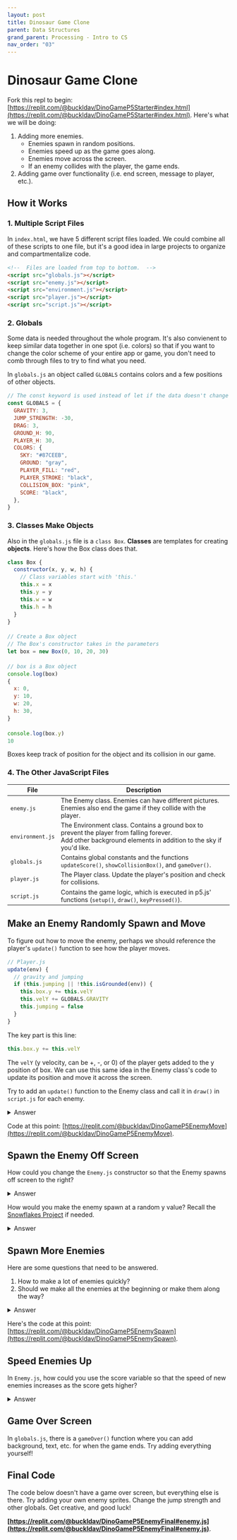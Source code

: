 ```yaml
---
layout: post
title: Dinosaur Game Clone
parent: Data Structures
grand_parent: Processing - Intro to CS
nav_order: "03"
---
```


# Dinosaur Game Clone

Fork this repl to begin: [https://replit.com/@buckldav/DinoGameP5Starter#index.html](https://replit.com/@buckldav/DinoGameP5Starter#index.html). Here's what we will be doing:

1. Adding more enemies.
   - Enemies spawn in random positions.
   - Enemies speed up as the game goes along.
   - Enemies move across the screen.
   - If an enemy collides with the player, the game ends.
2. Adding game over functionality (i.e. end screen, message to player, etc.).

## How it Works

### 1. Multiple Script Files

In `index.html`, we have 5 different script files loaded. We could combine all of these scripts to one file, but it's a good idea in large projects to organize and compartmentalize code.

```html
<!--  Files are loaded from top to bottom.  -->
<script src="globals.js"></script>
<script src="enemy.js"></script>
<script src="environment.js"></script>
<script src="player.js"></script>
<script src="script.js"></script>
```

### 2. Globals

Some data is needed throughout the whole program. It's also convienent to keep similar data together in one spot (i.e. colors) so that if you want to change the color scheme of your entire app or game, you don't need to comb through files to try to find what you need.

In `globals.js` an object called `GLOBALS` contains colors and a few positions of other objects.

```js
// The const keyword is used instead of let if the data doesn't change
const GLOBALS = {
  GRAVITY: 3,
  JUMP_STRENGTH: -30,
  DRAG: 3,
  GROUND_H: 90,
  PLAYER_H: 30,
  COLORS: {
    SKY: "#87CEEB",
    GROUND: "gray",
    PLAYER_FILL: "red",
    PLAYER_STROKE: "black",
    COLLISION_BOX: "pink",
    SCORE: "black",
  },
}
```

### 3. Classes Make Objects

Also in the `globals.js` file is a `class Box`. **Classes** are templates for creating **objects**. Here's how the Box class does that.

```js
class Box {
  constructor(x, y, w, h) {
    // Class variables start with 'this.'
    this.x = x
    this.y = y
    this.w = w
    this.h = h
  }
}

// Create a Box object
// The Box's constructor takes in the parameters
let box = new Box(0, 10, 20, 30)

// box is a Box object
console.log(box)
{
  x: 0,
  y: 10,
  w: 20,
  h: 30,
}

console.log(box.y)
10
```

Boxes keep track of position for the object and its collision in our game.

### 4. The Other JavaScript Files

| File             | Description                                                                                                                                                      |
| ---------------- | ---------------------------------------------------------------------------------------------------------------------------------------------------------------- |
| `enemy.js`       | The Enemy class. Enemies can have different pictures. Enemies also end the game if they collide with the player.                                                 |
| `environment.js` | The Environment class. Contains a ground box to prevent the player from falling forever. <br>Add other background elements in addition to the sky if you'd like. |
| `globals.js`     | Contains global constants and the functions `updateScore()`, `showCollisionBox()`, and `gameOver()`.                                                             |
| `player.js`      | The Player class. Update the player's position and check for collisions.                                                                                         |
| `script.js`      | Contains the game logic, which is executed in p5.js' functions (`setup()`, `draw()`, `keyPressed()`).                                                            |

## Make an Enemy Randomly Spawn and Move

To figure out how to move the enemy, perhaps we should reference the player's `update()` function to see how the player moves.

```js
// Player.js
update(env) {
  // gravity and jumping
  if (this.jumping || !this.isGrounded(env)) {
    this.box.y += this.velY
    this.velY += GLOBALS.GRAVITY
    this.jumping = false
  }
}
```

The key part is this line:

```js
this.box.y += this.velY
```

The `velY` (y velocity, can be +, -, or 0) of the player gets added to the y position of box. We can use this same idea in the Enemy class's code to update its position and move it across the screen.

Try to add an `update()` function to the Enemy class and call it in `draw()` in `script.js` for each enemy.

<details markdown="block">
  <summary>Answer</summary>

```js
// Enemy.js
class Enemy {
  constructor(img) {
    this.img = img;
    this.box = new Box(40, windowHeight-250, GLOBALS.ENEMY_W,  GLOBALS.ENEMY_H);
    // Change the velocity.
    this.vel = 1;
  }

  draw() { ... }

  // Add this function
  update() {
    // Move the box to the left
    this.box.x -= this.vel;
  }
}
```

Then, we need to call the `update()` function in the main `script.js` for each enemy.

```js
// script.js
// in the draw() function's for loop:
for (let i = 0; i < enemies.length; i++) {
  enemies[i].draw()
  if (player.isBonk(enemies[i])) {
    // ends the program
    gameOver()
  }
  // Add this
  enemies[i].update()
}
```

</details>

Code at this point: [https://replit.com/@buckldav/DinoGameP5EnemyMove](https://replit.com/@buckldav/DinoGameP5EnemyMove).

## Spawn the Enemy Off Screen

How could you change the `Enemy.js` constructor so that the Enemy spawns off screen to the right?

<details markdown="block">
  <summary>Answer</summary>

Here's one way to go about it:

```js
// Enemy.js
constructor(img) {
  this.img = img
  // The x position of the box needs to start off screen (windowWidth + GLOBALS.ENEMY_W).
  this.box = new Box(windowWidth + GLOBALS.ENEMY_W, windowHeight - 250, GLOBALS.ENEMY_W, GLOBALS.ENEMY_H)
  // Try out other numbers for the velocity.
  this.vel = 3
}
```

</details>

How would you make the enemy spawn at a random y value? Recall the [Snowflakes Project](https://learn.meritacademy.tech/docs/processing/basics/05/) if needed.

<details markdown="block">
  <summary>Answer</summary>

Here's one way to go about it:

```js
// Enemy.js
constructor(img) {
  this.img = img
  // Calculate the y with GROUND_Y or PLAYER_Y somehow to make it measure off of where those are.
  this.box = new Box(
    windowWidth + GLOBALS.ENEMY_W,
    random(GLOBALS.GROUND_Y - 250, GLOBALS.GROUND_Y),
    GLOBALS.ENEMY_W,
    GLOBALS.ENEMY_H
  )
  this.vel = 3
}
```

</details>

## Spawn More Enemies

Here are some questions that need to be answered.

1. How to make a lot of enemies quickly?
2. Should we make all the enemies at the beginning or make them along the way?

<details markdown="block">
  <summary>Answer</summary>

For question 2, there is no right answer here, both have merit. The answer to 2 influences the answer to 1. In this walkthrough, I'll show you the "make them along the way" approach.

In `script.js`, check out the `setup()` function. Near the bottom, there is the line that spawns an enemy.

```js
// script.js
// array.push adds an element to the array
enemies.push(new Enemy(enemyImg1))
```

If we use this line in the `draw()` function, enemies will spawn every frame.

```js
// script.js
function draw() {
  env.draw()
  player.draw()
  for (let i = 0; i < enemies.length; i++) {
    enemies[i].draw()
    if (player.isBonk(enemies[i])) {
      gameOver()
    }
    enemies[i].update()
  }

  // NEW CODE: spawn an enemy
  enemies.push(new Enemy(enemyImg1))

  updateScore()
  player.update(env)
}
```

This may create too many enemies.

![Too many enemies](/assets/images/processing/objects/too_many_enemies.png)

To solve this, let's add an if statement that will only add an enemy if the current frame is a multiple of something. To do this, we can use the modulo operator which can get the remainder of division. If the remainder is zero, we can spawn an enemy. Also, our `score` variable is

```js
// script.js
function draw() {
  // ...
  // You'll need to make the variable GLOBALS.SPAWN_RATE in globals.js
  if (score % GLOBALS.SPAWN_RATE === 0) {
    enemies.push(new Enemy(enemyImg1))
  }
  // ...
}
```

```js
// globals.js
const GLOBALS = {
  // ...
  SPAWN_RATE: 50,
  // ...
}
```

</details>

Here's the code at this point: [https://replit.com/@buckldav/DinoGameP5EnemySpawn](https://replit.com/@buckldav/DinoGameP5EnemySpawn).

## Speed Enemies Up

In `Enemy.js`, how could you use the score variable so that the speed of new enemies increases as the score gets higher?

<details markdown="block">
  <summary>Answer</summary>

Here's one way to go about it:

```js
// Enemy.js
constructor(img) {
  this.img = img
  this.box = new Box(
    windowWidth + GLOBALS.ENEMY_W,
    random(GLOBALS.GROUND_Y - 250, GLOBALS.GROUND_Y),
    GLOBALS.ENEMY_W,
    GLOBALS.ENEMY_H
  )
  // Just this line needs modified. The number "1000" can be whatever you want.
  this.vel = 3 + score / 1000
}
```

You might consider making that number `1000` a constant in your `globals.js`. This practice is called avoiding **"magic numbers"** (numbers that show up out of nowhere in your code). Same thing with the other numbers (`250` and `3`). Here's mine:

```js
// Enemy.js
constructor(img) {
  this.img = img
  this.box = new Box(
    windowWidth + GLOBALS.ENEMY_W,
    random(GLOBALS.GROUND_Y - GLOBALS.ENEMY_RANGE, GLOBALS.GROUND_Y),
    GLOBALS.ENEMY_W,
    GLOBALS.ENEMY_H
  )
  this.vel = GLOBALS.ENEMY_V + score * GLOBALS.ACCELERATION
}
```

</details>

## Game Over Screen

In `globals.js`, there is a `gameOver()` function where you can add background, text, etc. for when the game ends. Try adding everything yourself!

## Final Code

The code below doesn't have a game over screen, but everything else is there. Try adding your own enemy sprites. Change the jump strength and other globals. Get creative, and good luck!

**[https://replit.com/@buckldav/DinoGameP5EnemyFinal#enemy.js](https://replit.com/@buckldav/DinoGameP5EnemyFinal#enemy.js)**.

